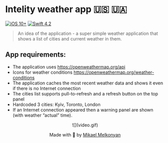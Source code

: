 # Intelity weather app 🇺🇸 🇺🇦

[![iOS 10+](https://img.shields.io/badge/iOS-10%2B-green.svg)](https://github.com/MikaelMelkonyan/Intelity)
[![Swift 4.2](https://img.shields.io/badge/Swift-4.2-orange.svg)](https://github.com/MikaelMelkonyan/Intelity)


>An idea of the application - a super simple weather application that shows a list of cities and current weather in them.

## App requirements:
- The application uses https://openweathermap.org/api
- Icons for weather conditions https://openweathermap.org/weather-conditions 
- The application caches the most recent weather data and shows it even if there is no Internet connection
- The cities list supports pull-to-refresh and a refresh button on the top panel
- Hardcoded 3 cities: Kyiv, Toronto, London
- If an Internet connection appeared then a warning panel are shown (with weather “actual” time).

<div style="text-align:center">![](video.gif)</div>

<p align="center">
Made with 🖤 by <a href="https://github.com/MikaelMelkonyan">Mikael Melkonyan</a>
</p>

